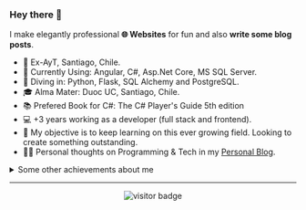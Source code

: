 ### Hey there 👋

I make elegantly professional **🌐 Websites** for fun and also **write some blog posts**.   

* 💼   Ex-AyT, Santiago, Chile.
* 🧱   Currently Using: Angular, C#, Asp.Net Core, MS SQL Server.
* 🔬   Diving in: Python, Flask, SQL Alchemy and PostgreSQL.
* 🎓   Alma Mater: Duoc UC, Santiago, Chile.
* 📚   Prefered Book for C#: The C# Player's Guide 5th edition
* 💻   +3 years working as a developer (full stack and frontend).
* 🧭   My objective is to keep learning on this ever growing field. Looking to create something outstanding.
* ✍🏻   Personal thoughts on Programming & Tech in my [Personal Blog](https://eldritchdev.medium.com).

<details>
  <summary>Some other achievements about me</summary>
  <br>

* 🎉   Alumni at ZTM
* 💵 Alumni at Platzi
* :shipit: Some GitHub statistical reports:

<p align="center">
 <img align="center" src="https://github-readme-stats.vercel.app/api?username=eldritch-dev&theme=tokyonight&show_icons=true&count_private=true&include_all_commits=true&line_height=21" alt="eldritch-dev's Github Stats" />
</p>
</details>
  
<hr>

<p align="center">
<img src="https://visitor-badge.laobi.icu/badge?page_id=eldritch-dev.eldritch-dev" alt="visitor badge"/>
</p>
